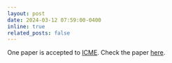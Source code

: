 ```yaml
---
layout: post
date: 2024-03-12 07:59:00-0400
inline: true
related_posts: false
---
```



One paper is accepted to [ICME](https://www.2023.ieeeicme.org/events.icmsaust.com.au/ieeeicme2023/index.html). Check the paper [here](https://ieeexplore.ieee.org/abstract/document/10219752).